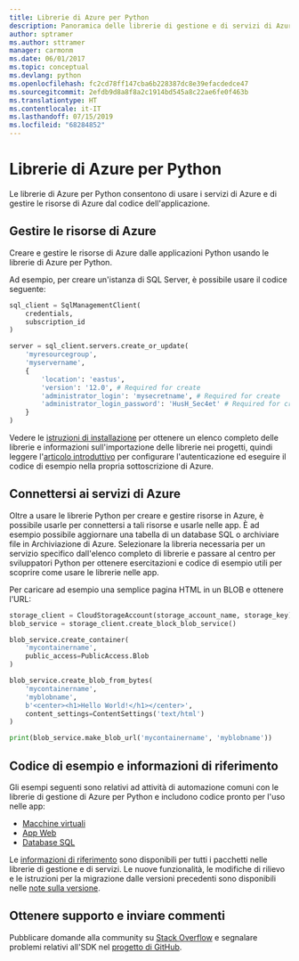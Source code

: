 ```yaml
---
title: Librerie di Azure per Python
description: Panoramica delle librerie di gestione e di servizi di Azure per Python
author: sptramer
ms.author: sttramer
manager: carmonm
ms.date: 06/01/2017
ms.topic: conceptual
ms.devlang: python
ms.openlocfilehash: fc2cd78ff147cba6b228387dc8e39efacdedce47
ms.sourcegitcommit: 2efdb9d8a8f8a2c1914bd545a8c22ae6fe0f463b
ms.translationtype: HT
ms.contentlocale: it-IT
ms.lasthandoff: 07/15/2019
ms.locfileid: "68284852"
---
```

# <a name="azure-libraries-for-python"></a>Librerie di Azure per Python

Le librerie di Azure per Python consentono di usare i servizi di Azure e di gestire le risorse di Azure dal codice dell'applicazione. 

## <a name="manage-azure-resources"></a>Gestire le risorse di Azure

Creare e gestire le risorse di Azure dalle applicazioni Python usando le librerie di Azure per Python.

Ad esempio, per creare un'istanza di SQL Server, è possibile usare il codice seguente:

```python
sql_client = SqlManagementClient(
    credentials,
    subscription_id
)

server = sql_client.servers.create_or_update(
    'myresourcegroup',
    'myservername',
    {
        'location': 'eastus',
        'version': '12.0', # Required for create
        'administrator_login': 'mysecretname', # Required for create
        'administrator_login_password': 'HusH_Sec4et' # Required for create
    }
)
```

Vedere le [istruzioni di installazione](python-sdk-azure-install.md) per ottenere un elenco completo delle librerie e informazioni sull'importazione delle librerie nei progetti, quindi leggere l'[articolo introduttivo](python-sdk-azure-get-started.yml) per configurare l'autenticazione ed eseguire il codice di esempio nella propria sottoscrizione di Azure.

## <a name="connect-to-azure-services"></a>Connettersi ai servizi di Azure

Oltre a usare le librerie Python per creare e gestire risorse in Azure, è possibile usarle per connettersi a tali risorse e usarle nelle app. È ad esempio possibile aggiornare una tabella di un database SQL o archiviare file in Archiviazione di Azure. Selezionare la libreria necessaria per un servizio specifico dall'elenco completo di librerie e passare al centro per sviluppatori Python per ottenere esercitazioni e codice di esempio utili per scoprire come usare le librerie nelle app.

Per caricare ad esempio una semplice pagina HTML in un BLOB e ottenere l'URL:

```python
storage_client = CloudStorageAccount(storage_account_name, storage_key)
blob_service = storage_client.create_block_blob_service()

blob_service.create_container(
    'mycontainername',
    public_access=PublicAccess.Blob
)

blob_service.create_blob_from_bytes(
    'mycontainername',
    'myblobname',
    b'<center><h1>Hello World!</h1></center>',
    content_settings=ContentSettings('text/html')
)

print(blob_service.make_blob_url('mycontainername', 'myblobname'))
```

## <a name="sample-code-and-reference"></a>Codice di esempio e informazioni di riferimento
Gli esempi seguenti sono relativi ad attività di automazione comuni con le librerie di gestione di Azure per Python e includono codice pronto per l'uso nelle app:
- [Macchine virtuali](python-sdk-azure-virtual-machine-samples.md)
- [App Web](python-sdk-azure-web-apps-samples.md)
- [Database SQL](python-sdk-azure-sql-database-samples.md)

Le [informazioni di riferimento](/python/api/overview/azure) sono disponibili per tutti i pacchetti nelle librerie di gestione e di servizi. Le nuove funzionalità, le modifiche di rilievo e le istruzioni per la migrazione dalle versioni precedenti sono disponibili nelle [note sulla versione](python-sdk-azure-release-notes.md). 

## <a name="get-help-and-give-feedback"></a>Ottenere supporto e inviare commenti

Pubblicare domande alla community su [Stack Overflow](https://stackoverflow.com/questions/tagged/azure-sdk-python) e segnalare problemi relativi all'SDK nel [progetto di GitHub](https://github.com/Azure/azure-sdk-for-python).
